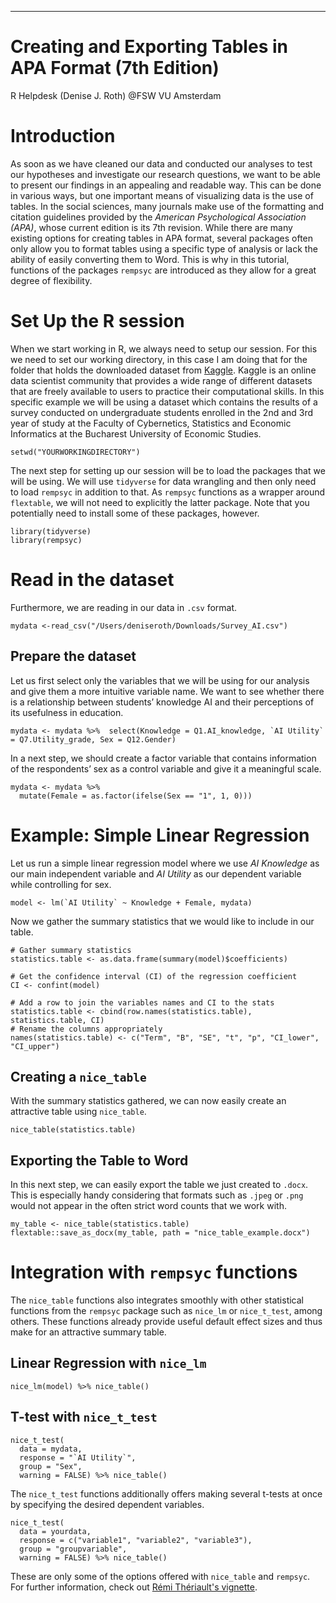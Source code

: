 ---
# Creating and Exporting Tables in APA Format (7th Edition)
R Helpdesk (Denise J. Roth) @FSW VU Amsterdam


# Introduction

As soon as we have cleaned our data and conducted our analyses to test our hypotheses and investigate our research questions, we want to be able to present our findings in an appealing and readable way. This can be done in various ways, but one important means of visualizing data is the use of tables.
In the social sciences, many journals make use of the formatting and citation guidelines provided by the *American Psychological Association (APA)*, whose current edition is its 7th revision. 
While there are many existing options for creating tables in APA format, several packages often only allow you to format tables using a specific type of analysis or lack the ability of easily converting them to Word. 
This is why in this tutorial, functions of the packages ```rempsyc``` are introduced as they allow for a great degree of flexibility.


# Set Up the R session

When we start working in R, we always need to setup our session. For this we need to set our working directory, in this case I am doing that for the folder that holds the downloaded dataset from [Kaggle](https://www.kaggle.com/datasets/gianinamariapetrascu/survey-on-students-perceptions-of-ai-in-education/). Kaggle is an online data scientist community that provides a wide range of different datasets that are freely available to users to practice their computational skills. In this specific example we will be using a dataset which contains the results of a survey conducted on undergraduate students enrolled in the 2nd and 3rd year of study at the Faculty of Cybernetics, Statistics and Economic Informatics at the Bucharest University of Economic Studies. 

```{r, eval=F, error=F}
setwd("YOURWORKINGDIRECTORY")
```



The next step for setting up our session will be to load the packages that we will be using. We will use ```tidyverse``` for data wrangling and then only need to load ```rempsyc``` in addition to that. As ```rempsyc``` functions as a wrapper around ```flextable```, we will not need to explicitly the latter package.  Note that you potentially need to install some of these packages, however.



```{r, eval=T, message=F}
library(tidyverse)
library(rempsyc)
```


# Read in the dataset 

Furthermore, we are reading in our data in ```.csv``` format.


```{r, eval=T}
mydata <-read_csv("/Users/deniseroth/Downloads/Survey_AI.csv")
```


## Prepare the dataset

Let us first select only the variables that we will be using for our analysis and give them a more intuitive variable name. We want to see whether there is a relationship between students’ knowledge AI and their perceptions of its usefulness in education. 


```{r, eval=T}
mydata <- mydata %>%  select(Knowledge = Q1.AI_knowledge, `AI Utility` = Q7.Utility_grade, Sex = Q12.Gender)
```


In a next step, we should create a factor variable that contains information of the respondents’ sex as a control variable and give it a meaningful scale. 


```{r, eval=T}
mydata <- mydata %>% 
  mutate(Female = as.factor(ifelse(Sex == "1", 1, 0)))
```


# Example: Simple Linear Regression

Let us run a simple linear regression model where we use *AI Knowledge* as our main independent variable and *AI Utility* as our dependent variable while controlling for sex. 

```{r, eval=T}
model <- lm(`AI Utility` ~ Knowledge + Female, mydata)
```


Now we gather the summary statistics that we would like to include in our table. 

```{r, eval=T}
# Gather summary statistics
statistics.table <- as.data.frame(summary(model)$coefficients)

# Get the confidence interval (CI) of the regression coefficient
CI <- confint(model)

# Add a row to join the variables names and CI to the stats
statistics.table <- cbind(row.names(statistics.table), statistics.table, CI)
# Rename the columns appropriately
names(statistics.table) <- c("Term", "B", "SE", "t", "p", "CI_lower", "CI_upper")
```


## Creating a ```nice_table```

With the summary statistics gathered, we can now easily create an attractive table using ```nice_table```.

```{r, eval=T}
nice_table(statistics.table)
```


## Exporting the Table to Word

In this next step, we can easily export the table we just created to ```.docx```. This is especially handy considering that formats such as ```.jpeg``` or ```.png``` would not appear in the often strict word counts that we work with. 


```{r, eval=T}
my_table <- nice_table(statistics.table)
flextable::save_as_docx(my_table, path = "nice_table_example.docx")
```


# Integration with ```rempsyc``` functions
The ```nice_table``` functions also integrates smoothly with other statistical functions from the ```rempsyc``` package such as ```nice_lm``` or ```nice_t_test```, among others. These functions already provide useful default effect sizes and thus make for an attractive summary table. 

## Linear Regression with ```nice_lm```

```{r, eval=T}
nice_lm(model) %>% nice_table()
```


## T-test with ```nice_t_test```

```{r, eval=T}
nice_t_test(
  data = mydata,
  response = "`AI Utility`",
  group = "Sex",
  warning = FALSE) %>% nice_table()
```


The ```nice_t_test``` functions additionally offers making several t-tests at once by specifying the desired dependent variables.


```{r, eval=F, message=F, error=F}
nice_t_test(
  data = yourdata,
  response = c("variable1", "variable2", "variable3"),
  group = "groupvariable",
  warning = FALSE) %>% nice_table()
```


These are only some of the options offered with ```nice_table``` and ```rempsyc```. For further information, check out [Rémi Thériault's vignette](https://rempsyc.remi-theriault.com/articles/table/).
